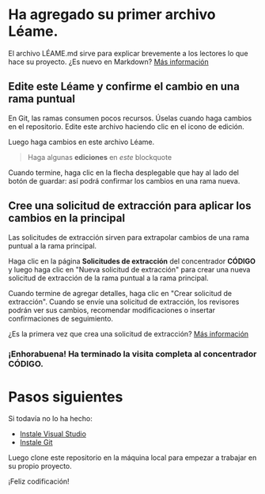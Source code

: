# Ha agregado su primer archivo Léame.
El archivo LÉAME.md sirve para explicar brevemente a los lectores lo que hace su proyecto. ¿Es nuevo en Markdown? [Más información](http://go.microsoft.com/fwlink/p/?LinkId=524306&clcid=0x409)

## Edite este Léame y confirme el cambio en una rama puntual
En Git, las ramas consumen pocos recursos. Úselas cuando haga cambios en el repositorio. Edite este archivo haciendo clic en el icono de edición.

Luego haga cambios en este archivo Léame.

> Haga algunas **ediciones** en _este_ blockquote

Cuando termine, haga clic en la flecha desplegable que hay al lado del botón de guardar: así podrá confirmar los cambios en una rama nueva.

## Cree una solicitud de extracción para aplicar los cambios en la principal
Las solicitudes de extracción sirven para extrapolar cambios de una rama puntual a la rama principal.

Haga clic en la página **Solicitudes de extracción** del concentrador **CÓDIGO** y luego haga clic en "Nueva solicitud de extracción" para crear una nueva solicitud de extracción de la rama puntual a la rama principal.

Cuando termine de agregar detalles, haga clic en "Crear solicitud de extracción". Cuando se envíe una solicitud de extracción, los revisores podrán ver sus cambios, recomendar modificaciones o insertar confirmaciones de seguimiento.

¿Es la primera vez que crea una solicitud de extracción?  [Más información](http://go.microsoft.com/fwlink/?LinkId=533211&clcid=0x409)

### ¡Enhorabuena! Ha terminado la visita completa al concentrador CÓDIGO.

# Pasos siguientes

Si todavía no lo ha hecho:
* [Instale Visual Studio](http://go.microsoft.com/fwlink/?LinkId=309297&clcid=0x409&slcid=0x409)
* [Instale Git](http://git-scm.com/downloads)

Luego clone este repositorio en la máquina local para empezar a trabajar en su propio proyecto.

¡Feliz codificación!